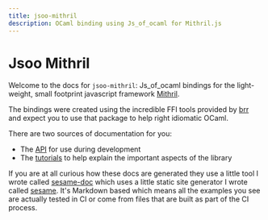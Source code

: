 ```yaml
---
title: jsoo-mithril
description: OCaml binding using Js_of_ocaml for Mithril.js
---
```


# Jsoo Mithril

Welcome to the docs for `jsoo-mithril`: Js_of_ocaml bindings for the light-weight, small footprint javascript framework [Mithril](https://mithril.js.org/index.html).

The bindings were created using the incredible FFI tools provided by [brr](https://erratique.ch/software/brr) and expect you to use that package to help right idiomatic OCaml. 

There are two sources of documentation for you: 

  - The [API](./api/mithril) for use during development 
  - The [tutorials](./tutorial) to help explain the important aspects of the library

If you are at all curious how these docs are generated they use a little tool I wrote called [sesame-doc](https://github.com/patricoferris/sesame/tree/main/sesame-doc) which uses a little static site generator I wrote called [sesame](https://github.com/patricoferris/sesame). It's Markdown based which means all the examples you see are actually tested in CI or come from files that are built as part of the CI process.